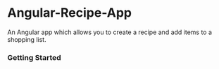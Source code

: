 # Angular-Recipe-App

An Angular app which allows you to create a recipe and add items to a shopping list.

### Getting Started